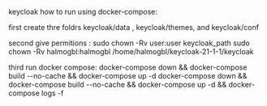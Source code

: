 keycloak 
how to run using docker-compose:

first create thre foldrs keycloak/data , keycloak/themes, and keycloak/conf

second give permitions : sudo chown -Rv user:user keycloak_path
sudo chown -Rv halmogbl:halmogbl /home/halmogbl/keycloak-21-1-1/keycloak

third run docker compose:
docker-compose down && docker-compose build --no-cache && docker-compose up -d 
docker-compose down && docker-compose build --no-cache && docker-compose up -d && docker-compose logs -f 

